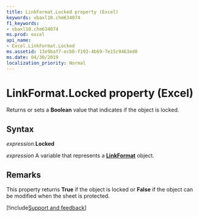 ```yaml
---
title: LinkFormat.Locked property (Excel)
keywords: vbaxl10.chm634074
f1_keywords:
- vbaxl10.chm634074
ms.prod: excel
api_name:
- Excel.LinkFormat.Locked
ms.assetid: 13e9baf7-ecb0-f193-4b69-7e15c9463ed0
ms.date: 04/30/2019
localization_priority: Normal
---
```



# LinkFormat.Locked property (Excel)

Returns or sets a **Boolean** value that indicates if the object is locked.


## Syntax

_expression_.**Locked**

_expression_ A variable that represents a **[LinkFormat](Excel.LinkFormat.md)** object.


## Remarks

This property returns **True** if the object is locked or **False** if the object can be modified when the sheet is protected.




[!include[Support and feedback](~/includes/feedback-boilerplate.md)]